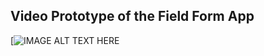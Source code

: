## Video Prototype of the Field Form App

[![IMAGE ALT TEXT HERE](https://drive.google.com/open?id=1a3QJitzWP3jHV9-hx0_BTCG2y_dvM1-S)
